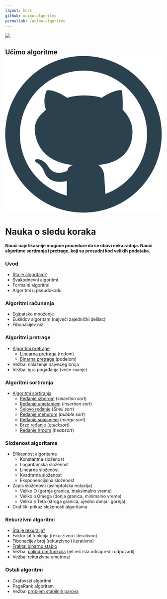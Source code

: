 ```yaml
---
layout: kurs
github: ucimo-algoritme
permalink: /ucimo-algoritme
---
```


![](https://blogs.kent.ac.uk/jonw/files/2015/04/mech.jpg)

## Učimo algoritme [<img src="/images/ui/ikonice/github.svg" class="ikonica-veca">](https://github.com/skolakoda/ucimo-algoritme)
# Nauka o sledu koraka

**Nauči najefikasnije moguće procedure da se obavi neka radnja. Nauči algoritme sortiranja i pretrage, koji su presudni kod velikih podataka.**

### Uvod

- [Šta je algoritam?](/algoritmi-uvod)
- Svakodnevni algoritmi
- Formalni algoritmi
- Algoritmi u pseudokodu

### Algoritmi računanja

- Egipatsko množenje
- Euklidov algoritam (najveći zajednički delilac)
- Fibonacijev niz

### Algoritmi pretrage

- [Algoritmi pretrage](/algoritmi-pretrazivanja)
  - [Linearna pretraga](/linearna-pretraga) (redom)
  - [Binarna pretraga](/binarna-pretraga) (podelom)
- Vežba: nalaženje najvećeg broja
- Vežba: igra pogađanja (veće-manje)

### Algoritmi sortiranja

- [Algoritmi sortiranja](/algoritmi-sortiranja)
  - [Ređanje izborom](/redjanje-izborom) (_selection sort_)
  - [Ređanje umetanjem](/redjanje-umetanjem) (_insertion sort_)
  - [Šelovo ređanje](/shelovo-redjanje) (*Shell sort*)
  - [Ređanje mehurom](/redjanje-mehurom) (_bubble sort_)
  - [Ređanje spajanjem](/redjanje-spajanjem) (_merge sort_)
  - [Brzo ređanje](/brzo-redjanje) (_quicksort_)
  - [Ređanje hrpom](/redjanje-hrpom) (*heapsort*)

### Složenost algoritama

- [Efikasnost algoritama](/efikasnost-algoritama)
  - Konstantna složenost
  - Logaritamska složenost
  - Linearna složenost
  - Kvadratna složenost
  - Eksponencijalna složenost
- Zapis složenosti (asimptotska notacija)
  - Veliko O (gornja granica, maksimalno vreme)
  - Veliko `Ω` Omega (donja granica, minimalno vreme)
  - Veliko `Θ` Teta (stroga granica, ujedno donja i gornja)
- Grafički prikaz složenosti algoritama

### Rekurzivni algoritmi
- [Šta je rekurzija?](/rekurzija)
- Faktorijal funkcija (rekurzivno i iterativno)
- Fibonacijev broj (rekurzivno i iterativno)
- [Fraktal binarno stablo](http://jsfiddle.net/mudroljub/x1bzmq7s/)
- Vežba: [palindrom funkcija](https://www.khanacademy.org/computing/computer-science/algorithms/recursive-algorithms/p/challenge-is-a-string-a-palindrome) (jel reč ista odnapred i odpozadi)
- Vežba: rekurzivna umetnost

### Ostali algoritmi

- Grafovski algoritmi
- PageRank algoritam
- Vežba: [problem stabilnih parova](/problem-stabilnih-parova)
